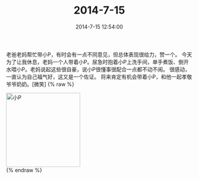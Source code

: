 ﻿---
title: 2014-7-15
date: 2014-7-15 12:54:00
tags:
categories: 妈妈
---
老爸老妈帮忙带小P，有时会有一点不同意见，但总体表现很给力，赞一个。
今天为了让我休息，老妈一个人带着小P。尿急时抱着小P上洗手间，单手煮饭、倒开水喂小P。老妈说起这些很自豪，说小P很懂事很配合一点都不动不闹。
很感动，一直认为自己福气好，这又是一个佐证。
将来肯定有机会带着小P，和他一起孝敬爷爷奶奶。[微笑]
{% raw %}
<div style="width:500 px">
<div style="float:left; width:100 px"><img src="/images/微信图片_20171010155115.jpg" width="200" alt="小P"></div>
<div style="clear:both"></div>
</div>
{% endraw %}